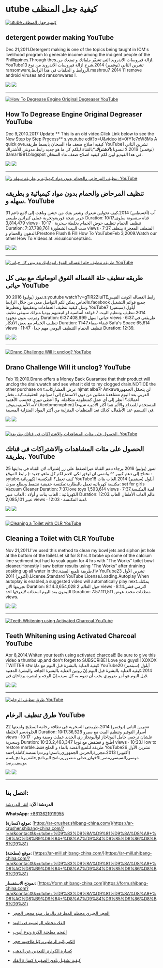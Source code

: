 # utube كيفية جعل المنظف

<a href="https://swt.shibang-china.com/?l=ar&img&k=utube+%D9%83%D9%8A%D9%81%D9%8A%D8%A9+%D8%AC%D8%B9%D9%84+%D8%A7%D9%84%D9%85%D9%86%D8%B8%D9%81" target="_blank">![utube كيفية جعل المنظف](http://static.shibang-china.com/all-800x300/763.jpg)</a>

## detergent powder making YouTube
Dec 21,2011.Detergent making is one of the topics being taught in ICM&#39;s livelihood program to generate income among the indigent people of the Phillippines.Through thes.ازالة فيروسات الاندرويد التي تشفّر ملفاتك و تمنعك من. YouTube13 تشرين الثاني (نوفمبر) 2014.شرح ازالة فيروسات الاندرويد من نوع ransomware,الروابط و الحلقات في هذا الرابط.mashrou7 2014 11 remove android viruses and ransomwares ا.


<a href="https://whatsapp.shibangsoft.com/WhatsApp.php" target="_blank" title="WhatsApp">![](http://static.shibang-china.com/icon/whatsapp.png)</a> <a href="https://swt.shibang-china.com/?l=ar&icon&k=utube+%D9%83%D9%8A%D9%81%D9%8A%D8%A9+%D8%AC%D8%B9%D9%84+%D8%A7%D9%84%D9%85%D9%86%D8%B8%D9%81" target="_blank">![](http://static.shibang-china.com/icon/chat-ar.png)</a>

---

<a href="https://swt.shibang-china.com/?l=ar&img&k=utube+%D9%83%D9%8A%D9%81%D9%8A%D8%A9+%D8%AC%D8%B9%D9%84+%D8%A7%D9%84%D9%85%D9%86%D8%B8%D9%81" target="_blank">![How To Degrease Engine Original Degreaser YouTube](http://static.shibang-china.com/all-800x300/1046.jpg)</a>

## How To Degrease Engine Original Degreaser YouTube
Dec 9,2010.2017 Update ** This is an old video.Click Link below to see the New Step by Step Process** s.youtube edit?o=U&amp;video id=0fY1e7oW8Ms A quick ove.كيفيه اصلاح ضعف ماء السخان بأبسط طريقة YouTube1 تشرين الثاني (نوفمبر) 2016.لا تنسونا ***بالاشتراك****بالقناة ليلكم كل ما هو جديد رابط مدونتي للأشتراك 3amar1981.blogspot في هدا الفيديو ابين لكم كيفيه اصلاح ضعف ماء السخان.


<a href="https://whatsapp.shibangsoft.com/WhatsApp.php" target="_blank" title="WhatsApp">![](http://static.shibang-china.com/icon/whatsapp.png)</a> <a href="https://swt.shibang-china.com/?l=ar&icon&k=utube+%D9%83%D9%8A%D9%81%D9%8A%D8%A9+%D8%AC%D8%B9%D9%84+%D8%A7%D9%84%D9%85%D9%86%D8%B8%D9%81" target="_blank">![](http://static.shibang-china.com/icon/chat-ar.png)</a>

---

<a href="https://swt.shibang-china.com/?l=ar&img&k=utube+%D9%83%D9%8A%D9%81%D9%8A%D8%A9+%D8%AC%D8%B9%D9%84+%D8%A7%D9%84%D9%85%D9%86%D8%B8%D9%81" target="_blank">![تنظيف المرحاض والحمام بدون مواد كيميائية و بطريقه سهله و. YouTube](http://static.shibang-china.com/all-800x300/1031.jpg)</a>

## تنظيف المرحاض والحمام بدون مواد كيميائية و بطريقه سهله و. YouTube
31 آب (أغسطس) 2014.كيف تحولين شعرك وشعر بنتك من خشن وباهت إلى لامع ناعم حرير نتيجة فوريةوتجربة عملى كيراتين طبيعى Duration: 10:17.قناة سنسونة سلوى 3,814,479 views &middot; 10:17 &middot; تنظيف الحمام تنظيف حوض الحمام بخلطة سحرية Duration: 7:37.ست البيت الشطورة 788,761 views &middot; 7:37.المنظف المعجزة بينظف الدهون والحمام و.Prestone Flush &amp; Fill How To YouTubeFeb 3,2009.Watch our other How To Videos at:.visualconceptsinc.


<a href="https://whatsapp.shibangsoft.com/WhatsApp.php" target="_blank" title="WhatsApp">![](http://static.shibang-china.com/icon/whatsapp.png)</a> <a href="https://swt.shibang-china.com/?l=ar&icon&k=utube+%D9%83%D9%8A%D9%81%D9%8A%D8%A9+%D8%AC%D8%B9%D9%84+%D8%A7%D9%84%D9%85%D9%86%D8%B8%D9%81" target="_blank">![](http://static.shibang-china.com/icon/chat-ar.png)</a>

---

<a href="https://swt.shibang-china.com/?l=ar&img&k=utube+%D9%83%D9%8A%D9%81%D9%8A%D8%A9+%D8%AC%D8%B9%D9%84+%D8%A7%D9%84%D9%85%D9%86%D8%B8%D9%81" target="_blank">![طريقه تنظيف حلة الغساله الفوق اتوماتيك مع بيتى كل حياتى YouTube](http://static.shibang-china.com/all-800x300/1118.jpg)</a>

## طريقه تنظيف حلة الغساله الفوق اتوماتيك مع بيتى كل حياتى YouTube
30 تموز (يوليو) 2016.s.youtube watch?v=gTiR2ZiuiTEرابط الغساله اكونت الفيس الخاص يمكن لكم التواصل معى من خلال الرابطs.facebook جميع قوائم التشغيل وسل.كيفية تنظيف الحمامات وتعقيمها وتعطيرها YouTube7 أيلول (سبتمبر) 2014.تنظيف وتنظيم البيت 7 قواعد أساسية لو اتبعتيهم يوميا منزلك سيبقى نظيف ومرتب بدون مجهود Duration: 6:37.حياتي اسهل 408,999 views &middot; 6:37.طريقتي في تنظيف الحمام مع بعض الأفكار Duration: 11:47.فضاء صفاء Safa&#39;s Space 65,614 views &middot; 11:47 &middot; تنظيف الحمام التنظيف اليومي مهم جدا Duration: 12:39.


<a href="https://whatsapp.shibangsoft.com/WhatsApp.php" target="_blank" title="WhatsApp">![](http://static.shibang-china.com/icon/whatsapp.png)</a> <a href="https://swt.shibang-china.com/?l=ar&icon&k=utube+%D9%83%D9%8A%D9%81%D9%8A%D8%A9+%D8%AC%D8%B9%D9%84+%D8%A7%D9%84%D9%85%D9%86%D8%B8%D9%81" target="_blank">![](http://static.shibang-china.com/icon/chat-ar.png)</a>

---

<a href="https://swt.shibang-china.com/?l=ar&img&k=utube+%D9%83%D9%8A%D9%81%D9%8A%D8%A9+%D8%AC%D8%B9%D9%84+%D8%A7%D9%84%D9%85%D9%86%D8%B8%D9%81" target="_blank">![Drano Challenge Will it unclog? YouTube](http://static.shibang-china.com/all-800x300/1376.jpg)</a>

## Drano Challenge Will it unclog? YouTube
Feb 19,2010.Drano offers a Money Back Guarantee that their product will unclog the drain.watch and see what it did to my clogged drain.NOTICE the other purchase on t.عرض المشاركات njmat alba7r Ankawaلن يتحمّل الجمهور العربي بعد اليوم مشاهدة ممثلين من دون الاستماع إلى أصواتهم الحقيقية.كيف تختار أعمالك؟ أنظر إلى أي عمل كمنظومة متكاملة، ولا أعطي دوري فحسب الأهمية لأنه.الأسيتومينوفن (Acetomenophen) المستخدم للصداع والألم هما أكثر الأدوية شيوعاً في التسمم عند الأطفال، كذلك تعد المنظفات المنزلية من أكثر المواد المنزلية المسببة.


<a href="https://whatsapp.shibangsoft.com/WhatsApp.php" target="_blank" title="WhatsApp">![](http://static.shibang-china.com/icon/whatsapp.png)</a> <a href="https://swt.shibang-china.com/?l=ar&icon&k=utube+%D9%83%D9%8A%D9%81%D9%8A%D8%A9+%D8%AC%D8%B9%D9%84+%D8%A7%D9%84%D9%85%D9%86%D8%B8%D9%81" target="_blank">![](http://static.shibang-china.com/icon/chat-ar.png)</a>

---

<a href="https://swt.shibang-china.com/?l=ar&img&k=utube+%D9%83%D9%8A%D9%81%D9%8A%D8%A9+%D8%AC%D8%B9%D9%84+%D8%A7%D9%84%D9%85%D9%86%D8%B8%D9%81" target="_blank">![الحصول على مئات المشاهدات والاشتراكات فى قناتك بطريقة. YouTube](http://static.shibang-china.com/all-800x300/308.jpg)</a>

## الحصول على مئات المشاهدات والاشتراكات فى قناتك بطريقة. YouTube
25 تموز (يوليو) 2016.برجاء دعم القناة عبرالضغط على زر إشتراك لان القناه فى بدايتها تحتاج إلى دعم كبيير ^^ واتمنى ان اوفق لكى اقدم لكم كل ماهو جديد :) رابط الموقع : sytube.كيف تعمل؟ المكنسة الكهربائية YouTube18 أيلول (سبتمبر) 2014.العاب بنات مكنسة كهربائيه تعمل بالبطارية:مكنسة حقيقية تشفط وبطلع صوت: set for girls Vacuum Cleaner Duration: 7:37.love toys 1,593,614 views &middot; 7:37.لعبة المكنسة الكهربائية : العاب بنات و أولاد : العاب عبير Duration: 12:03.عالم العاب الأطفال العاب عبير 2,085,101 views &middot; 12:03 &middot; لعبة المكنسة.


<a href="https://whatsapp.shibangsoft.com/WhatsApp.php" target="_blank" title="WhatsApp">![](http://static.shibang-china.com/icon/whatsapp.png)</a> <a href="https://swt.shibang-china.com/?l=ar&icon&k=utube+%D9%83%D9%8A%D9%81%D9%8A%D8%A9+%D8%AC%D8%B9%D9%84+%D8%A7%D9%84%D9%85%D9%86%D8%B8%D9%81" target="_blank">![](http://static.shibang-china.com/icon/chat-ar.png)</a>

---

<a href="https://swt.shibang-china.com/?l=ar&img&k=utube+%D9%83%D9%8A%D9%81%D9%8A%D8%A9+%D8%AC%D8%B9%D9%84+%D8%A7%D9%84%D9%85%D9%86%D8%B8%D9%81" target="_blank">![Cleaning a Toilet with CLR YouTube](http://static.shibang-china.com/all-800x300/117.jpg)</a>

## Cleaning a Toilet with CLR YouTube
Nov 21,2011.I&#39;ve used this method to clean my bowl jets and siphon jet hole at the bottom of the toilet.Let sit for 8 hrs.It broke up some of the calcium lime sediment but had to soak again for 4 hrs with &quot;The Works&quot; toilet bowl cleaner.Honestly I saw better results using &quot;The Works&quot; after draining soaking up all water in the.طريقة تلميع الفضة.flv YouTube23 تشرين الأول (أكتوبر) 2011.License.Standard YouTube License.Loading.Autoplay When autoplay is enabled,a suggested video will automatically play next.يمكنك تجربتها الان Duration: 8:14.حول العالم 2 3,654,028 views &middot; 8:14.لاترمى قشر الليمون بعد اليوم استفاده لايعرفها احد Duration: 7:57.منظفات محمد عوض 111,511 views.


<a href="https://whatsapp.shibangsoft.com/WhatsApp.php" target="_blank" title="WhatsApp">![](http://static.shibang-china.com/icon/whatsapp.png)</a> <a href="https://swt.shibang-china.com/?l=ar&icon&k=utube+%D9%83%D9%8A%D9%81%D9%8A%D8%A9+%D8%AC%D8%B9%D9%84+%D8%A7%D9%84%D9%85%D9%86%D8%B8%D9%81" target="_blank">![](http://static.shibang-china.com/icon/chat-ar.png)</a>

---

<a href="https://swt.shibang-china.com/?l=ar&img&k=utube+%D9%83%D9%8A%D9%81%D9%8A%D8%A9+%D8%AC%D8%B9%D9%84+%D8%A7%D9%84%D9%85%D9%86%D8%B8%D9%81" target="_blank">![Teeth Whitening using Activated Charcoal YouTube](http://static.shibang-china.com/all-800x300/730.jpg)</a>

## Teeth Whitening using Activated Charcoal YouTube
Apr 8,2014.Whiten your teeth using activated charcoal!! Be sure to give this video a thumbs up,and don&#39;t forget to SUBSCRIBE! Love you guys!!! XOXOX TWITTER stw.كيفية العناية بالبشرة قبل النوم مع مايا YouTube20 أيلول (سبتمبر) 2014.كيفية العناية بالبشرة قبل النوم.إنّ روتين العناية بالبشرة الجافة والبشرة الدهنية قبل النوم هو أمر ضروري يجب أن تقوم به كل سيدة.إنّ الوجه والبشرة يرتاحان في.


<a href="https://whatsapp.shibangsoft.com/WhatsApp.php" target="_blank" title="WhatsApp">![](http://static.shibang-china.com/icon/whatsapp.png)</a> <a href="https://swt.shibang-china.com/?l=ar&icon&k=utube+%D9%83%D9%8A%D9%81%D9%8A%D8%A9+%D8%AC%D8%B9%D9%84+%D8%A7%D9%84%D9%85%D9%86%D8%B8%D9%81" target="_blank">![](http://static.shibang-china.com/icon/chat-ar.png)</a>

---

<a href="https://swt.shibang-china.com/?l=ar&img&k=utube+%D9%83%D9%8A%D9%81%D9%8A%D8%A9+%D8%AC%D8%B9%D9%84+%D8%A7%D9%84%D9%85%D9%86%D8%B8%D9%81" target="_blank">![طرق تنظيف الرخام YouTube](http://static.shibang-china.com/all-800x300/11.jpg)</a>

## طرق تنظيف الرخام YouTube
22 تشرين الثاني (نوفمبر) 2014.طريقتي السحرية في نظافة رخامة المطبخ ولمعتها الحلوة.سر الخلطة Duration: 10:17.أسرار التوفير وتنظيم البيت مع سيرو 36,528 views &middot; 10:17 &middot; علشان ترجعي حامل البوتاجاز اوالبوتجاز زي الجديد عملت وصفة وهم وسحرية Duration: 10:23.اطبخ و فضفض مع نوجا 2,463,347 views &middot; 10:23.How to restore marble.طريقة لتلميع الفضة بالماء و الملح فقط YouTube26 تشرين الأول (أكتوبر) 2013.مجزرة,الحرس الجمهوري,باسم,اوبرت,المنصة,كاملة,احمد موسي,السيسي,مصر,الاخوان,عدلى منصور,برنامج البرنامج,حلقة,برنامج,باسم يوسف,رصد.


<a href="https://whatsapp.shibangsoft.com/WhatsApp.php" target="_blank" title="WhatsApp">![](http://static.shibang-china.com/icon/whatsapp.png)</a> <a href="https://swt.shibang-china.com/?l=ar&icon&k=utube+%D9%83%D9%8A%D9%81%D9%8A%D8%A9+%D8%AC%D8%B9%D9%84+%D8%A7%D9%84%D9%85%D9%86%D8%B8%D9%81" target="_blank">![](http://static.shibang-china.com/icon/chat-ar.png)</a>

---
## اتصل بنا:

**الدردشة الآن:** [انقر للدردشة](https://swt.shibang-china.com?l=ar&contact&k=utube+%D9%83%D9%8A%D9%81%D9%8A%D8%A9+%D8%AC%D8%B9%D9%84+%D8%A7%D9%84%D9%85%D9%86%D8%B8%D9%81)

**WhatsApp:**  [+8613621919955](https://whatsapp.shibangsoft.com/WhatsApp.php)

**موقع (كسارة):** [https://ar-crusher.shibang-china.com/](https://ar-crusher.shibang-china.com/?l=ar&contact&k=utube+%D9%83%D9%8A%D9%81%D9%8A%D8%A9+%D8%AC%D8%B9%D9%84+%D8%A7%D9%84%D9%85%D9%86%D8%B8%D9%81)

**موقع (مطحنة):** [https://ar-mill.shibang-china.com/](https://ar-mill.shibang-china.com/?l=ar&contact&k=utube+%D9%83%D9%8A%D9%81%D9%8A%D8%A9+%D8%AC%D8%B9%D9%84+%D8%A7%D9%84%D9%85%D9%86%D8%B8%D9%81)

**نموذج الاستفسار:** [https://form.shibang-china.com](https://form.shibang-china.com?l=ar&contact&k=utube+%D9%83%D9%8A%D9%81%D9%8A%D8%A9+%D8%AC%D8%B9%D9%84+%D8%A7%D9%84%D9%85%D9%86%D8%B8%D9%81)

* [الحجر الجيري محطم المطرقة والرمل صنع محجر الحجر](../29/%D8%A7%D9%84%D8%AD%D8%AC%D8%B1%20%D8%A7%D9%84%D8%AC%D9%8A%D8%B1%D9%8A%20%D9%85%D8%AD%D8%B7%D9%85%20%D8%A7%D9%84%D9%85%D8%B7%D8%B1%D9%82%D8%A9%20%D9%88%D8%A7%D9%84%D8%B1%D9%85%D9%84%20%D8%B5%D9%86%D8%B9%20%D9%85%D8%AD%D8%AC%D8%B1%20%D8%A7%D9%84%D8%AD%D8%AC%D8%B1.md)

* [الفك محطم الرئيسية في الهند](../26/%D8%A7%D9%84%D9%81%D9%83%20%D9%85%D8%AD%D8%B7%D9%85%20%D8%A7%D9%84%D8%B1%D8%A6%D9%8A%D8%B3%D9%8A%D8%A9%20%D9%81%D9%8A%20%D8%A7%D9%84%D9%87%D9%86%D8%AF.md)

* [الفحم مطحنة الكرة ونوع أنبوب](../30/%D8%A7%D9%84%D9%81%D8%AD%D9%85%20%D9%85%D8%B7%D8%AD%D9%86%D8%A9%20%D8%A7%D9%84%D9%83%D8%B1%D8%A9%20%D9%88%D9%86%D9%88%D8%B9%20%D8%A3%D9%86%D8%A8%D9%88%D8%A8.md)

* [الكهربائية الرطب تركيا طاحونة حجر](../28/%D8%A7%D9%84%D9%83%D9%87%D8%B1%D8%A8%D8%A7%D8%A6%D9%8A%D8%A9%20%D8%A7%D9%84%D8%B1%D8%B7%D8%A8%20%D8%AA%D8%B1%D9%83%D9%8A%D8%A7%20%D8%B7%D8%A7%D8%AD%D9%88%D9%86%D8%A9%20%D8%AD%D8%AC%D8%B1.md)

* [كسارة الكوارتز للتعدين عن الذهب](../30/%D9%83%D8%B3%D8%A7%D8%B1%D8%A9%20%D8%A7%D9%84%D9%83%D9%88%D8%A7%D8%B1%D8%AA%D8%B2%20%D9%84%D9%84%D8%AA%D8%B9%D8%AF%D9%8A%D9%86%20%D8%B9%D9%86%20%D8%A7%D9%84%D8%B0%D9%87%D8%A8.md)

* [كيفية تشغيل بلدي الصغيرة كسارة الفك](../29/%D9%83%D9%8A%D9%81%D9%8A%D8%A9%20%D8%AA%D8%B4%D8%BA%D9%8A%D9%84%20%D8%A8%D9%84%D8%AF%D9%8A%20%D8%A7%D9%84%D8%B5%D8%BA%D9%8A%D8%B1%D8%A9%20%D9%83%D8%B3%D8%A7%D8%B1%D8%A9%20%D8%A7%D9%84%D9%81%D9%83.md)